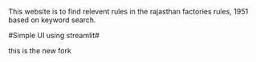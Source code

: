 This website is to find relevent rules in the rajasthan factories rules, 1951 based on keyword search. 

#Simple UI using streamlit#

this is the new fork 

